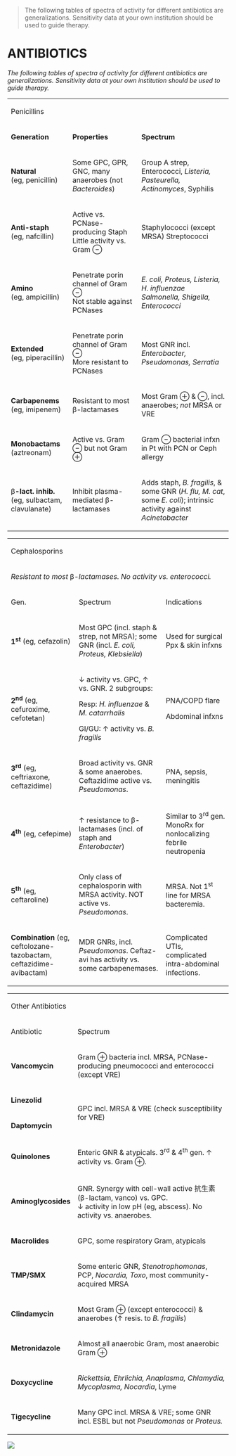 

> The following tables of spectra of activity for different antibiotics are generalizations. Sensitivity data at your own institution should be used to guide therapy.


# ANTIBIOTICS

_The following tables of spectra of activity for different antibiotics are generalizations. Sensitivity data at your own institution should be used to guide therapy._

<table><colgroup><col> <col> <col></colgroup><tbody><tr><td colspan="3"><p>Penicillins</p></td></tr><tr><td><p><b>Generation</b></p></td><td><p><b>Properties</b></p></td><td><p><b>Spectrum</b></p></td></tr><tr><td><p><b>Natural</b><br>(eg, penicillin)</p></td><td><p>Some GPC, GPR, GNC, many anaerobes (not <i>Bacteroides</i>)</p></td><td><p>Group A strep, Enterococci, <i>Listeria, Pasteurella, Actinomyces</i>, Syphilis</p></td></tr><tr><td><p><b>Anti-staph</b><br>(eg, nafcillin)</p></td><td><p>Active vs. PCNase-producing Staph Little activity vs. Gram ⊖</p></td><td><p>Staphylococci (except MRSA) Streptococci</p></td></tr><tr><td><p><b>Amino</b><br>(eg, ampicillin)</p></td><td><p>Penetrate porin channel of Gram ⊖<br>Not stable against PCNases</p></td><td><p><i>E. coli, Proteus, Listeria, H. influenzae Salmonella, Shigella, Enterococci</i></p></td></tr><tr><td><p><b>Extended</b><br>(eg, piperacillin)</p></td><td><p>Penetrate porin channel of Gram ⊖<br>More resistant to PCNases</p></td><td><p>Most GNR incl. <i>Enterobacter, Pseudomonas, Serratia</i></p></td></tr><tr><td><p><b>Carbapenems</b><br>(eg, imipenem)</p></td><td><p>Resistant to most β-lactamases</p></td><td><p>Most Gram ⊕ &amp; ⊖, incl. anaerobes; <i>not</i> MRSA or VRE</p></td></tr><tr><td><p><b>Monobactams</b><br>(aztreonam)</p></td><td><p>Active vs. Gram ⊖ but not Gram ⊕</p></td><td><p>Gram ⊖ bacterial infxn in Pt with PCN or Ceph allergy</p></td></tr><tr><td><p>β<b>-lact. inhib.</b><br>(eg, sulbactam, clavulanate)</p></td><td><p>Inhibit plasma-mediated β-lactamases</p></td><td><p>Adds staph, <i>B. fragilis</i>, &amp; some GNR (<i>H. flu, M. cat</i>, some <i>E. coli</i>); intrinsic activity against <i>Acinetobacter</i></p></td></tr></tbody></table>

<table><colgroup><col> <col> <col></colgroup><tbody><tr><td colspan="3"><p>Cephalosporins</p></td></tr><tr><td colspan="3"><p><i>Resistant to most</i> β<i>-lactamases. No activity vs. enterococci.</i></p></td></tr><tr><td><p>Gen.</p></td><td><p>Spectrum</p></td><td><p>Indications</p></td></tr><tr><td><p><b>1<sup>st</sup></b> (eg, cefazolin)</p></td><td><p>Most GPC (incl. staph &amp; strep, not MRSA); some GNR (incl. <i>E. coli, Proteus, Klebsiella</i>)</p></td><td><p>Used for surgical Ppx &amp; skin infxns</p></td></tr><tr><td><p><b>2<sup>nd</sup></b> (eg, cefuroxime, cefotetan)</p></td><td><p>↓ activity vs. GPC, ↑ vs. GNR. 2 subgroups:</p><p>Resp: <i>H. influenzae</i> &amp; <i>M. catarrhalis</i></p><p>GI/GU: ↑ activity vs. <i>B. fragilis</i></p></td><td><p>PNA/COPD flare</p><p>Abdominal infxns</p></td></tr><tr><td><p><b>3<sup>rd</sup></b> (eg, ceftriaxone, ceftazidime)</p></td><td><p>Broad activity vs. GNR &amp; some anaerobes. Ceftazidime active vs. <i>Pseudomonas</i>.</p></td><td><p>PNA, sepsis, meningitis</p></td></tr><tr><td><p><b>4<sup>th</sup></b> (eg, cefepime)</p></td><td><p>↑ resistance to β-lactamases (incl. of staph and <i>Enterobacter</i>)</p></td><td><p>Similar to 3<sup>rd</sup> gen. MonoRx for nonlocalizing febrile neutropenia</p></td></tr><tr><td><p><b>5<sup>th</sup></b> (eg, ceftaroline)</p></td><td><p>Only class of cephalosporin with MRSA activity. NOT active vs. <i>Pseudomonas</i>.</p></td><td><p>MRSA. Not 1<sup>st</sup> line for MRSA bacteremia.</p></td></tr><tr><td><p><b>Combination</b> (eg, ceftolozane-tazobactam, ceftazidime-avibactam)</p></td><td><p>MDR GNRs, incl. <i>Pseudomonas</i>. Ceftaz-avi has activity vs. some carbapenemases.</p></td><td><p>Complicated UTIs, complicated intra-abdominal infections.</p></td></tr></tbody></table>

<table><colgroup><col> <col></colgroup><tbody><tr><td colspan="2"><p>Other Antibiotics</p></td></tr><tr><td><p>Antibiotic</p></td><td><p>Spectrum</p></td></tr><tr><td><p><b>Vancomycin</b></p></td><td><p>Gram ⊕ bacteria incl. MRSA, PCNase-producing pneumococci and enterococci (except VRE)</p></td></tr><tr><td><p><b>Linezolid</b></p></td><td rowspan="2"><p>GPC incl. MRSA &amp; VRE (check susceptibility for VRE)</p></td></tr><tr><td><p><b>Daptomycin</b></p></td></tr><tr><td><p><b>Quinolones</b></p></td><td><p>Enteric GNR &amp; atypicals. 3<sup>rd</sup> &amp; 4<sup>th</sup> gen. ↑ activity vs. Gram ⊕.</p></td></tr><tr><td><p><b>Aminoglycosides</b></p></td><td><p>GNR. Synergy with cell-wall active 抗生素 (β-lactam, vanco) vs. GPC.<br>↓ activity in low pH (eg, abscess). No activity vs. anaerobes.</p></td></tr><tr><td><p><b>Macrolides</b></p></td><td><p>GPC, some respiratory Gram, atypicals</p></td></tr><tr><td><p><b>TMP/SMX</b></p></td><td><p>Some enteric GNR, <i>Stenotrophomonas</i>, PCP, <i>Nocardia, Toxo</i>, most community-acquired MRSA</p></td></tr><tr><td><p><b>Clindamycin</b></p></td><td><p>Most Gram ⊕ (except enterococci) &amp; anaerobes (↑ resis. to <i>B. fragilis</i>)</p></td></tr><tr><td><p><b>Metronidazole</b></p></td><td><p>Almost all anaerobic Gram, most anaerobic Gram ⊕</p></td></tr><tr><td><p><b>Doxycycline</b></p></td><td><p><i>Rickettsia, Ehrlichia, Anaplasma, Chlamydia, Mycoplasma, Nocardia</i>, Lyme</p></td></tr><tr><td><p><b>Tigecycline</b></p></td><td><p>Many GPC incl. MRSA &amp; VRE; some GNR incl. ESBL but not <i>Pseudomonas</i> or <i>Proteus.</i></p></td></tr></tbody></table>

![](https://i.imgur.com/DyFEhbu.jpg)
